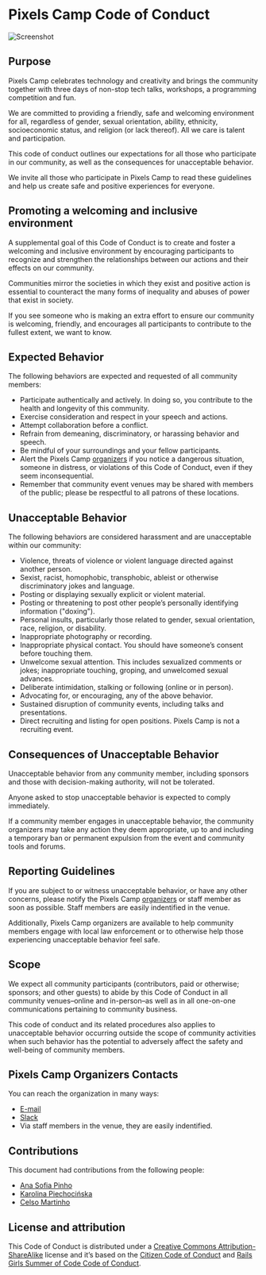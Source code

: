 # Pixels Camp Code of Conduct

![Screenshot](https://github.com/PixelsCamp/docs/blob/master/img/everyone.png?raw=true)

## Purpose

Pixels Camp celebrates technology and creativity and brings the community together with three days of non-stop tech talks, workshops, a programming competition and fun.

We are committed to providing a friendly, safe and welcoming environment for all, regardless of gender, sexual orientation, ability, ethnicity, socioeconomic status, and religion (or lack thereof). All we care is talent and participation.

This code of conduct outlines our expectations for all those who participate in our community, as well as the consequences for unacceptable behavior.

We invite all those who participate in Pixels Camp to read these guidelines and help us create safe and positive experiences for everyone.

## Promoting a welcoming and inclusive environment

A supplemental goal of this Code of Conduct is to create and foster a welcoming and inclusive environment by encouraging participants to recognize and strengthen the relationships between our actions and their effects on our community.

Communities mirror the societies in which they exist and positive action is essential to counteract the many forms of inequality and abuses of power that exist in society.

If you see someone who is making an extra effort to ensure our community is welcoming, friendly, and encourages all participants to contribute to the fullest extent, we want to know.

## Expected Behavior

The following behaviors are expected and requested of all community members:

* Participate authentically and actively. In doing so, you contribute to the health and longevity of this community.
* Exercise consideration and respect in your speech and actions.
* Attempt collaboration before a conflict.
* Refrain from demeaning, discriminatory, or harassing behavior and speech.
* Be mindful of your surroundings and your fellow participants. 
* Alert the Pixels Camp [organizers][7] if you notice a dangerous situation, someone in distress, or violations of this Code of Conduct, even if they seem inconsequential.
* Remember that community event venues may be shared with members of the public; please be respectful to all patrons of these locations.

## Unacceptable Behavior

The following behaviors are considered harassment and are unacceptable within our community:

* Violence, threats of violence or violent language directed against another person.
* Sexist, racist, homophobic, transphobic, ableist or otherwise discriminatory jokes and language.
* Posting or displaying sexually explicit or violent material.
* Posting or threatening to post other people’s personally identifying information ("doxing").
* Personal insults, particularly those related to gender, sexual orientation, race, religion, or disability.
* Inappropriate photography or recording.
* Inappropriate physical contact. You should have someone’s consent before touching them.
* Unwelcome sexual attention. This includes sexualized comments or jokes; inappropriate touching, groping, and unwelcomed sexual advances.
* Deliberate intimidation, stalking or following (online or in person).
* Advocating for, or encouraging, any of the above behavior.
* Sustained disruption of community events, including talks and presentations.
* Direct recruiting and listing for open positions. Pixels Camp is not a recruiting event.

## Consequences of Unacceptable Behavior

Unacceptable behavior from any community member, including sponsors and those with decision-making authority, will not be tolerated.

Anyone asked to stop unacceptable behavior is expected to comply immediately.

If a community member engages in unacceptable behavior, the community organizers may take any action they deem appropriate, up to and including a temporary ban or permanent expulsion from the event and community tools and forums.

## Reporting Guidelines

If you are subject to or witness unacceptable behavior, or have any other concerns, please notify the Pixels Camp [organizers][7] or staff member as soon as possible. Staff members are easily indentified in the venue.

Additionally, Pixels Camp organizers are available to help community members engage with local law enforcement or to otherwise help those experiencing unacceptable behavior feel safe.

## Scope

We expect all community participants (contributors, paid or otherwise; sponsors; and other guests) to abide by this Code of Conduct in all community venues–online and in-person–as well as in all one-on-one communications pertaining to community business.

This code of conduct and its related procedures also applies to unacceptable behavior occurring outside the scope of community activities when such behavior has the potential to adversely affect the safety and well-being of community members.

## Pixels Camp Organizers Contacts

You can reach the organization in many ways:

 * [E-mail][7]
 * [Slack][8]
 * Via staff members in the venue, they are easily indentified.

## Contributions

This document had contributions from the following people:

 * [Ana Sofia Pinho][1]
 * [Karolina Piechocińska][2]
 * [Celso Martinho][3]

## License and attribution

This Code of Conduct is distributed under a [Creative Commons Attribution-ShareAlike][4] license and it’s based on the [Citizen Code of Conduct][5] and [Rails Girls Summer of Code Code of Conduct][6].

[1]: https://github.com/anasofiapinho
[2]: https://medium.com/@karolina.piechocinska
[3]: https://github.com/celso
[4]: http://creativecommons.org/licenses/by-sa/3.0/
[5]: http://citizencodeofconduct.org/
[6]: https://railsgirlssummerofcode.org/about/code-of-conduct/
[7]: mailto:org@pixels.camp
[8]: https://github.com/PixelsCamp/docs/blob/master/SLACK.md
